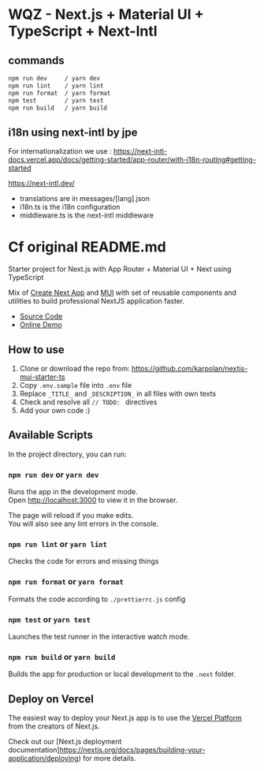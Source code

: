 # WQZ - Next.js + Material UI + TypeScript + Next-Intl

## commands

```bash
npm run dev     / yarn dev
npm run lint    / yarn lint
npm run format  / yarn format
npm test        / yarn test  
npm run build   / yarn build
```

## i18n using next-intl by jpe

For internationalization we use : https://next-intl-docs.vercel.app/docs/getting-started/app-router/with-i18n-routing#getting-started

https://next-intl.dev/

- translations are in messages/[lang].json
- i18n.ts is the i18n configuration
- middleware.ts is the next-intl middleware

# Cf original README.md

Starter project for Next.js with App Router + Material UI + Next using TypeScript

Mix of [Create Next App](https://nextjs.org/docs/pages/api-reference/create-next-app) and [MUI](https://mui.com) with set of reusable components and utilities to build professional NextJS application faster.

- [Source Code](https://github.com/karpolan/nextjs-mui-starter-ts)
- [Online Demo](https://nextjs-mui-starter-ts.vercel.app)

## How to use

1. Clone or download the repo from: https://github.com/karpolan/nextjs-mui-starter-ts
2. Copy `.env.sample` file into `.env` file
3. Replace `_TITLE_` and `_DESCRIPTION_` in all files with own texts
4. Check and resolve all `// TODO: ` directives
5. Add your own code :)

## Available Scripts

In the project directory, you can run:

### `npm run dev` or `yarn dev`

Runs the app in the development mode.<br />
Open [http://localhost:3000](http://localhost:3000) to view it in the browser.

The page will reload if you make edits.<br />
You will also see any lint errors in the console.

### `npm run lint` or `yarn lint`

Checks the code for errors and missing things

### `npm run format` or `yarn format`

Formats the code according to `./prettierrc.js` config

### `npm test` or `yarn test`

Launches the test runner in the interactive watch mode.<br />

### `npm run build` or `yarn build`

Builds the app for production or local development to the `.next` folder.<br />

## Deploy on Vercel

The easiest way to deploy your Next.js app is to use the [Vercel Platform](https://vercel.com/new?utm_medium=default-template&filter=next.js&utm_source=create-next-app&utm_campaign=create-next-app-readme) from the creators of Next.js.

Check out our [Next.js deployment documentation]https://nextjs.org/docs/pages/building-your-application/deploying) for more details.
